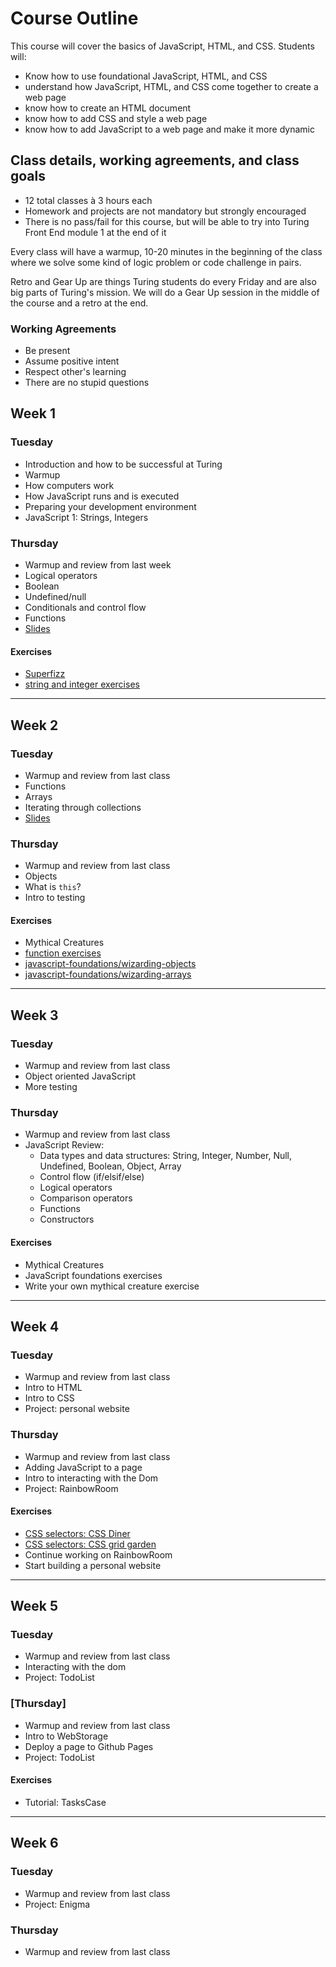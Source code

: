 # Course Outline

This course will cover the basics of JavaScript, HTML, and CSS. Students will: 

* Know how to use foundational JavaScript, HTML, and CSS
* understand how JavaScript, HTML, and CSS come together to create a web page
* know how to create an HTML document
* know how to add CSS and style a web page
* know how to add JavaScript to a web page and make it more dynamic  

## Class details, working agreements, and class goals

* 12 total classes à 3 hours each
* Homework and projects are not mandatory but strongly encouraged
* There is no pass/fail for this course, but will be able to try into Turing Front End module 1 at the end of it

Every class will have a warmup, 10-20 minutes in the beginning of the class where we solve some kind of logic problem or code challenge in pairs.

Retro and Gear Up are things Turing students do every Friday and are also big parts of Turing's mission. We will do a Gear Up session in the middle of the course and a retro at the end.

### Working Agreements

* Be present
* Assume positive intent
* Respect other's learning
* There are no stupid questions

## Week 1

### Tuesday

* Introduction and how to be successful at Turing
* Warmup
* How computers work
* How JavaScript runs and is executed 
* Preparing your development environment
* JavaScript 1: Strings, Integers

### Thursday

* Warmup and review from last week
* Logical operators
* Boolean
* Undefined/null
* Conditionals and control flow
* Functions
* [Slides](https://docs.google.com/presentation/d/1VtwM9YMaoCH8oS9Y-7BdJOTc836odeeKkf6MoCtFLbk/edit?usp=sharing)

#### Exercises

* [Superfizz](https://gist.github.com/applegrain/dedf53076576bbe7335ea2b359968dc7)
* [string and integer exercises](https://s3.amazonaws.com/TrainingNerd/JavaScriptForBeginners/exercises/variables.html)

---

## Week 2

### Tuesday

* Warmup and review from last class
* Functions
* Arrays
* Iterating through collections
* [Slides](https://docs.google.com/presentation/d/1Hg6N2c2bpo5r4jOyI0fqr0QPglt9FdDtfLSPBXh76hE/edit?usp=sharing)

### Thursday

* Warmup and review from last class
* Objects
* What is `this`?
* Intro to testing

#### Exercises

* Mythical Creatures
* [function exercises](https://gist.github.com/applegrain/063391d11804f688890afe618a358428)
* [javascript-foundations/wizarding-objects](https://github.com/turingschool-examples/javascript-foundations/tree/master/wizarding-objects)
* [javascript-foundations/wizarding-arrays](https://github.com/turingschool-examples/javascript-foundations/tree/master/wizarding-arrays)

---

## Week 3

### Tuesday

* Warmup and review from last class
* Object oriented JavaScript
* More testing

### Thursday

* Warmup and review from last class
* JavaScript Review:
  * Data types and data structures: String, Integer, Number, Null, Undefined, Boolean, Object, Array
  * Control flow (if/elsif/else)
  * Logical operators
  * Comparison operators
  * Functions
  * Constructors

#### Exercises

* Mythical Creatures
* JavaScript foundations exercises
* Write your own mythical creature exercise

---

## Week 4

### Tuesday

* Warmup and review from last class
* Intro to HTML
* Intro to CSS
* Project: personal website

### Thursday

* Warmup and review from last class
* Adding JavaScript to a page
* Intro to interacting with the Dom
* Project: RainbowRoom

#### Exercises

* [CSS selectors: CSS Diner](https://flukeout.github.io/)
* [CSS selectors: CSS grid garden](http://cssgridgarden.com/)
* Continue working on RainbowRoom
* Start building a personal website

---

## Week 5

### Tuesday

* Warmup and review from last class
* Interacting with the dom
* Project: TodoList

### [Thursday]

* Warmup and review from last class
* Intro to WebStorage
* Deploy a page to Github Pages
* Project: TodoList

#### Exercises

* Tutorial: TasksCase

---

## Week 6

### Tuesday

* Warmup and review from last class
* Project: Enigma

### Thursday

* Warmup and review from last class

